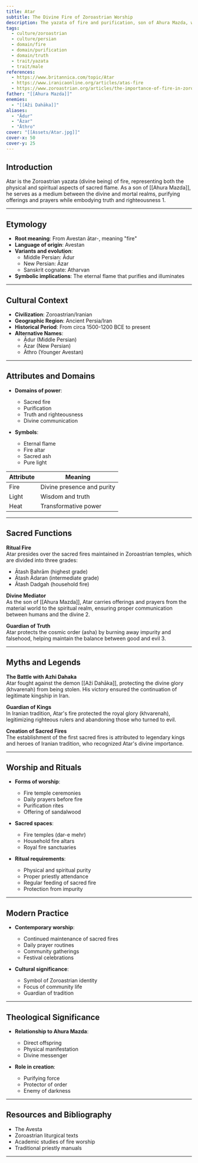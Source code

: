 ```yaml
---
title: Atar
subtitle: The Divine Fire of Zoroastrian Worship
description: The yazata of fire and purification, son of Ahura Mazda, who embodies sacred truth and ritual purity
tags:
  - culture/zoroastrian
  - culture/persian
  - domain/fire
  - domain/purification
  - domain/truth
  - trait/yazata
  - trait/male
references:
  - https://www.britannica.com/topic/Atar
  - https://www.iranicaonline.org/articles/atas-fire
  - https://www.zoroastrian.org/articles/the-importance-of-fire-in-zoroastrianism
father: "[[Ahura Mazda]]"
enemies:
  - "[[Aži Dahāka]]"
aliases:
  - "Ādur"
  - "Āzar"
  - "Āthro"
cover: "[[Assets/Atar.jpg]]"
cover-x: 50
cover-y: 25
---
```

##  Introduction
Atar is the Zoroastrian yazata (divine being) of fire, representing both the physical and spiritual aspects of sacred flame. As a son of [[Ahura Mazda]], he serves as a medium between the divine and mortal realms, purifying offerings and prayers while embodying truth and righteousness <mcreference link="https://www.britannica.com/topic/Atar" index="1">1</mcreference>.

---

## Etymology

- **Root meaning**: From Avestan ātar-, meaning "fire"
- **Language of origin**: Avestan
- **Variants and evolution**: 
  - Middle Persian: Ādur
  - New Persian: Āzar
  - Sanskrit cognate: Atharvan
- **Symbolic implications**: The eternal flame that purifies and illuminates

---

##  Cultural Context

- **Civilization**: Zoroastrian/Iranian
- **Geographic Region**: Ancient Persia/Iran
- **Historical Period**: From circa 1500-1200 BCE to present
- **Alternative Names**:
  - Ādur (Middle Persian)
  - Āzar (New Persian)
  - Āthro (Younger Avestan)

---

## Attributes and Domains

- **Domains of power**: 
  - Sacred fire
  - Purification
  - Truth and righteousness
  - Divine communication

- **Symbols**: 
  - Eternal flame
  - Fire altar
  - Sacred ash
  - Pure light

| Attribute | Meaning |
|-----------|----------|
| Fire | Divine presence and purity |
| Light | Wisdom and truth |
| Heat | Transformative power |

---

## Sacred Functions

**Ritual Fire**  
Atar presides over the sacred fires maintained in Zoroastrian temples, which are divided into three grades:
- Ātash Bahrām (highest grade)
- Ātash Ādaran (intermediate grade)
- Ātash Dadgah (household fire)

**Divine Mediator**  
As the son of [[Ahura Mazda]], Atar carries offerings and prayers from the material world to the spiritual realm, ensuring proper communication between humans and the divine <mcreference link="https://www.iranicaonline.org/articles/atas-fire" index="2">2</mcreference>.

**Guardian of Truth**  
Atar protects the cosmic order (asha) by burning away impurity and falsehood, helping maintain the balance between good and evil <mcreference link="https://www.zoroastrian.org/articles/the-importance-of-fire-in-zoroastrianism" index="3">3</mcreference>.

---

## Myths and Legends

**The Battle with Azhi Dahaka**  
Atar fought against the demon [[Aži Dahāka]], protecting the divine glory (khvarenah) from being stolen. His victory ensured the continuation of legitimate kingship in Iran.

**Guardian of Kings**  
In Iranian tradition, Atar's fire protected the royal glory (khvarenah), legitimizing righteous rulers and abandoning those who turned to evil.

**Creation of Sacred Fires**  
The establishment of the first sacred fires is attributed to legendary kings and heroes of Iranian tradition, who recognized Atar's divine importance.

---

## Worship and Rituals

- **Forms of worship**:
  - Fire temple ceremonies
  - Daily prayers before fire
  - Purification rites
  - Offering of sandalwood

- **Sacred spaces**:
  - Fire temples (dar-e mehr)
  - Household fire altars
  - Royal fire sanctuaries

- **Ritual requirements**:
  - Physical and spiritual purity
  - Proper priestly attendance
  - Regular feeding of sacred fire
  - Protection from impurity

---

## Modern Practice

- **Contemporary worship**:
  - Continued maintenance of sacred fires
  - Daily prayer routines
  - Community gatherings
  - Festival celebrations

- **Cultural significance**:
  - Symbol of Zoroastrian identity
  - Focus of community life
  - Guardian of tradition

---

## Theological Significance

- **Relationship to Ahura Mazda**:
  - Direct offspring
  - Physical manifestation
  - Divine messenger

- **Role in creation**:
  - Purifying force
  - Protector of order
  - Enemy of darkness

---

## Resources and Bibliography

- The Avesta
- Zoroastrian liturgical texts
- Academic studies of fire worship
- Traditional priestly manuals

---